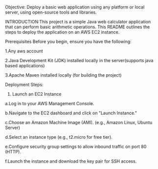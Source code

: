 Objective: Deploy a basic web application using any platform or local server, using open-source tools and libraries.

INTRODUCTION:This project is a simple Java web calculator application that can perform basic arithmetic operations. This README outlines the steps to deploy the application on an AWS EC2 instance.

Prerequisites
Before you begin, ensure you have the following:

1.Any aws account

2.Java Development Kit (JDK) installed locally in the server(supports java based applications)

3.Apache Maven installed locally (for building the project)

Deployment Steps:

1. Launch an EC2 Instance
   
a.Log in to your AWS Management Console.

b.Navigate to the EC2 dashboard and click on "Launch Instance."

c.Choose an Amazon Machine Image (AMI). (e.g., Amazon Linux, Ubuntu Server)

d.Select an instance type (e.g., t2.micro for free tier).

e.Configure security group settings to allow inbound traffic on port 80 (HTTP).

f.Launch the instance and download the key pair for SSH access.











